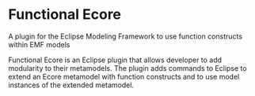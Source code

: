 # Functional Ecore
A plugin for the Eclipse Modeling Framework to use function constructs within EMF models

Functional Ecore is an Eclipse plugin that allows developer to add modularity to their metamodels.
The plugin adds commands to Eclipse to extend an Ecore metamodel with function constructs and to use model instances of the extended metamodel. 

